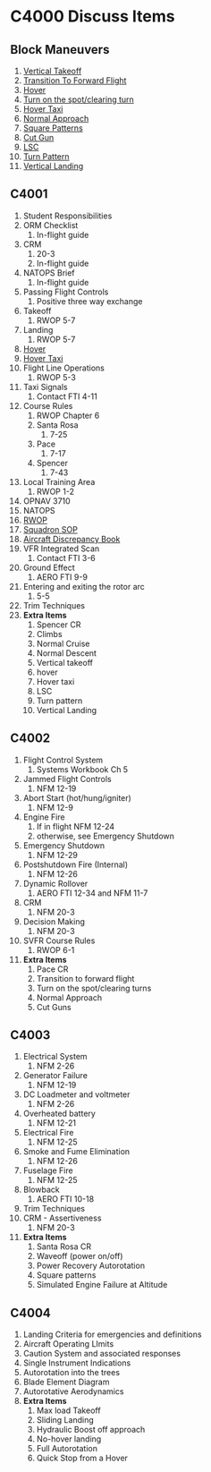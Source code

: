 # C4000 Discuss Items

## Block Maneuvers

1. [Vertical Takeoff](https://github.com/wesleyem/th57/blob/master/contacts/MANEUVERS.md#vertical-takeoff)
1. [Transition To Forward Flight](https://github.com/wesleyem/th57/blob/master/contacts/MANEUVERS.md#transition-to-forward-flight)
1. [Hover](https://github.com/wesleyem/th57/blob/master/contacts/MANEUVERS.md#hover)
1. [Turn on the spot/clearing turn](https://github.com/wesleyem/th57/blob/master/contacts/MANEUVERS.md#turn-on-the-spotclearing-turn)
1. [Hover Taxi](https://github.com/wesleyem/th57/blob/master/contacts/MANEUVERS.md#hover-taxiair-taxi)
1. [Normal Approach](https://github.com/wesleyem/th57/blob/master/contacts/MANEUVERS.md#normal-approach)
1. [Square Patterns](https://github.com/wesleyem/th57/blob/master/contacts/MANEUVERS.md#square-patterns)
1. [Cut Gun](https://github.com/wesleyem/th57/blob/master/contacts/MANEUVERS.md#simulated-engine-failure-in-a-hover-and-hover-taxi)
1. [LSC](https://github.com/wesleyem/th57/blob/master/contacts/MANEUVERS.md#level-speed-change)
1. [Turn Pattern](https://github.com/wesleyem/th57/blob/master/contacts/MANEUVERS.md#turn-pattern)
1. [Vertical Landing](https://github.com/wesleyem/th57/blob/master/contacts/MANEUVERS.md#vertical-landing)

## C4001

1. Student Responsibilities
1. ORM Checklist
    1. In-flight guide
1. CRM
    1. 20-3
    1. In-flight guide
1. NATOPS Brief
    1. In-flight guide
1. Passing Flight Controls
    1. Positive three way exchange
1. Takeoff
    1. RWOP 5-7
1. Landing
    1. RWOP 5-7
1. [Hover](https://github.com/wesleyem/th57/blob/master/contacts/MANEUVERS.md#hover)
1. [Hover Taxi](https://github.com/wesleyem/th57/blob/master/contacts/MANEUVERS.md#hover-taxi)
1. Flight Line Operations
    1. RWOP 5-3
1. Taxi Signals
    1. Contact FTI 4-11
1. Course Rules
    1. RWOP Chapter 6
    1. Santa Rosa
        1. 7-25
    1. Pace
        1. 7-17
    1. Spencer
        1. 7-43
1. Local Training Area
    1. RWOP 1-2
1. OPNAV 3710
1. NATOPS
1. [RWOP](https://www.cnatra.navy.mil/tw5/assets/docs/instructions/3710.8.pdf)
1. [Squadron SOP](https://www.cnatra.navy.mil/tw5/ht8/assets/docs/university/3710.20.pdf)
1. [Aircraft Discrepancy Book](https://www.cnatra.navy.mil/tw5/assets/docs/instructions/4790.4.pdf)
1. VFR Integrated Scan
    1. Contact FTI 3-6
1. Ground Effect
    1. AERO FTI 9-9
1. Entering and exiting the rotor arc
    1. 5-5
1. Trim Techniques
1. **Extra Items**
    1. Spencer CR
    1. Climbs
    1. Normal Cruise
    1. Normal Descent
    1. Vertical takeoff
    1. hover
    1. Hover taxi
    1. LSC
    1. Turn pattern
    1. Vertical Landing

## C4002

1. Flight Control System
    1. Systems Workbook Ch 5
1. Jammed Flight Controls
    1. NFM 12-19
1. Abort Start (hot/hung/igniter)
    1. NFM 12-9
1. Engine Fire
    1. If in flight NFM 12-24
    1. otherwise, see Emergency Shutdown
1. Emergency Shutdown
    1. NFM 12-29
1. Postshutdown Fire (Internal)
    1. NFM 12-26
1. Dynamic Rollover
    1. AERO FTI 12-34 and NFM 11-7
1. CRM
    1. NFM 20-3
1. Decision Making
    1. NFM 20-3
1. SVFR Course Rules
    1. RWOP 6-1
1. **Extra Items**
    1. Pace CR
    1. Transition to forward flight
    1. Turn on the spot/clearing turns
    1. Normal Approach
    1. Cut Guns

## C4003

1. Electrical System
    1. NFM 2-26
1. Generator Failure
    1. NFM 12-19
1. DC Loadmeter and voltmeter
    1. NFM 2-26
1. Overheated battery
    1. NFM 12-21
1. Electrical Fire
    1. NFM 12-25
1. Smoke and Fume Elimination
    1. NFM 12-26
1. Fuselage Fire
    1. NFM 12-25
1. Blowback
    1. AERO FTI 10-18
1. Trim Techniques
1. CRM - Assertiveness
    1. NFM 20-3
1. **Extra Items**
    1. Santa Rosa CR
    1. Waveoff (power on/off)
    1. Power Recovery Autorotation
    1. Square patterns
    1. Simulated Engine Failure at Altitude

## C4004

1. Landing Criteria for emergencies and definitions
1. Aircraft Operating LImits
1. Caution System and associated responses
1. Single Instrument Indications
1. Autorotation into the trees
1. Blade Element Diagram
1. Autorotative Aerodynamics
1. **Extra Items**
    1. Max load Takeoff
    1. Sliding Landing
    1. Hydraulic Boost off approach
    1. No-hover landing
    1. Full Autorotation
    1. Quick Stop from a Hover
